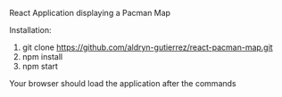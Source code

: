 React Application displaying a Pacman Map

Installation:
1. git clone https://github.com/aldryn-gutierrez/react-pacman-map.git
2. npm install
3. npm start

Your browser should load the application after the commands
